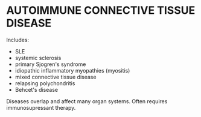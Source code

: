 # AUTOIMMUNE CONNECTIVE TISSUE DISEASE

Includes: 

- SLE
- systemic sclerosis
- primary Sjogren's syndrome
- idiopathic inflammatory myopathies (myositis)
- mixed connective tissue disease
- relapsing polychondritis
- Behcet's disease

Diseases overlap and affect many organ systems. Often requires immunosupressant therapy.